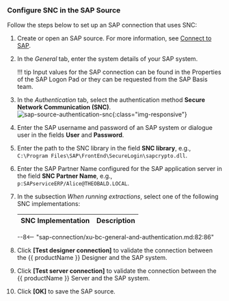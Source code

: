 
### Configure SNC in the SAP Source

Follow the steps below to set up an SAP connection that uses SNC:

1. Create or open an SAP source. For more information, see [Connect to SAP](index.md#connect-to-sap).
2. In the *General* tab, enter the system details of your SAP system.  

	!!! tip
		Input values for the SAP connection can be found in the Properties of the SAP Logon Pad or they can be requested from the SAP Basis team.
	
3. In the *Authentication* tab, select the authentication method **Secure Network Communication (SNC)**.<br>
![sap-source-authentication-snc](../../assets/images/documentation/sap-connection/sap-source-authentication-snc.png){:class="img-responsive"}
4. Enter the SAP username and password of an SAP system or dialogue user in the fields **User** and **Password**.
5. Enter the path to the SNC library in the field **SNC library**, e.g., `C:\Program Files\SAP\FrontEnd\SecureLogin\sapcrypto.dll`.
6. Enter the SAP Partner Name configured for the SAP application server in the field **SNC Partner Name**, e.g., `p:SAPserviceERP/Alice@THEOBALD.LOCAL`.
7. In the subsection *When running extractions*, select one of the following SNC implementations:

	| SNC Implementation | Description |
	| :------ |:--- | 
	--8<-- "sap-connection/xu-bc-general-and-authentication.md:82:86"
	
8. Click **[Test designer connection]** to validate the connection between the {{ productName }} Designer and the SAP system. 
9. Click **[Test server connection]** to validate the connection between the {{ productName }} Server and the SAP system. 
10. Click **[OK]** to save the SAP source.
